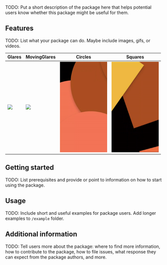 TODO: Put a short description of the package here that helps potential users
know whether this package might be useful for them.

## Features

TODO: List what your package can do. Maybe include images, gifs, or videos.

| Glares                                       | MovingGlares                                       | Circles                                       | Squares                                       |
|----------------------------------------------|----------------------------------------------------|-----------------------------------------------|-----------------------------------------------|
| <img src="/readme/glares.gif" width="150" /> | <img src="/readme/movingGlares.gif" width="150" /> | <img src="/readme/circles.gif" width="150" /> | <img src="/readme/squares.gif" width="150" /> |

## Getting started

TODO: List prerequisites and provide or point to information on how to
start using the package.

## Usage

TODO: Include short and useful examples for package users. Add longer examples
to `/example` folder.

## Additional information

TODO: Tell users more about the package: where to find more information, how to
contribute to the package, how to file issues, what response they can expect
from the package authors, and more.
